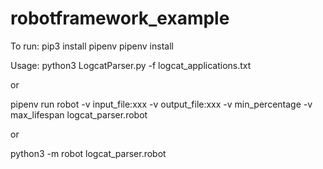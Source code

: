# robotframework_example

To run:
pip3 install pipenv
pipenv install

Usage:
python3 LogcatParser.py -f logcat_applications.txt

or

pipenv run robot -v input_file:xxx -v output_file:xxx -v min_percentage -v max_lifespan logcat_parser.robot

or

python3 -m robot logcat_parser.robot


